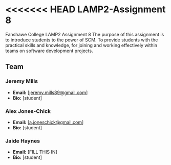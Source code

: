 <<<<<<< HEAD
LAMP2-Assignment 8
==================

Fanshawe College LAMP2 Assignment 8
The purpose of this assignment is to introduce students to the power of SCM. 
To provide students with the practical skills and knowledge, for joining and 
working effectively within teams on software development projects.


## Team
### Jeremy Mills

* **Email:** [jeremy.mills89@gmail.com]
* **Bio:** [student]

### Alex Jones-Chick
* **Email:** [a.joneschick@gmail.com]
* **Bio:** [student]

### Jaide Haynes
* **Email:** [FILL THIS IN]
* **Bio:** [student]
